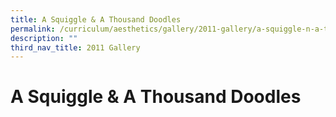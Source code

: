 ```yaml
---
title: A Squiggle & A Thousand Doodles
permalink: /curriculum/aesthetics/gallery/2011-gallery/a-squiggle-n-a-thousand-doodles/
description: ""
third_nav_title: 2011 Gallery
---
```

# **A Squiggle & A Thousand Doodles**